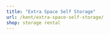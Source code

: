 ```yaml
---
title: "Extra Space Self Storage"
url: /kent/extra-space-self-storage/
shop: storage rental
---
```

